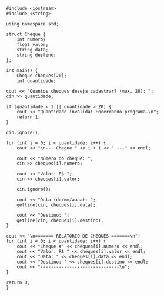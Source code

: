    #include <iostream>
    #include <string>
    
    using namespace std;
    
    struct Cheque {
        int numero;
        float valor;
        string data;
        string destino;
    };
    
    int main() {
        Cheque cheques[20];
        int quantidade;

    cout << "Quantos cheques deseja cadastrar? (máx. 20): ";
    cin >> quantidade;

    if (quantidade < 1 || quantidade > 20) {
        cout << "Quantidade inválida! Encerrando programa.\n";
        return 1;
    }

    cin.ignore(); 

    for (int i = 0; i < quantidade; i++) {
        cout << "\n--- Cheque " << i + 1 << " ---" << endl;

        cout << "Número do cheque: ";
        cin >> cheques[i].numero;

        cout << "Valor: R$ ";
        cin >> cheques[i].valor;

        cin.ignore(); 

        cout << "Data (dd/mm/aaaa): ";
        getline(cin, cheques[i].data);

        cout << "Destino: ";
        getline(cin, cheques[i].destino);
    }

    cout << "\n======= RELATÓRIO DE CHEQUES =======\n";
    for (int i = 0; i < quantidade; i++) {
        cout << "Cheque #" << cheques[i].numero << endl;
        cout << "Valor: R$ " << cheques[i].valor << endl;
        cout << "Data: " << cheques[i].data << endl;
        cout << "Destino: " << cheques[i].destino << endl;
        cout << "------------------------------\n";
    }

    return 0;
    }
